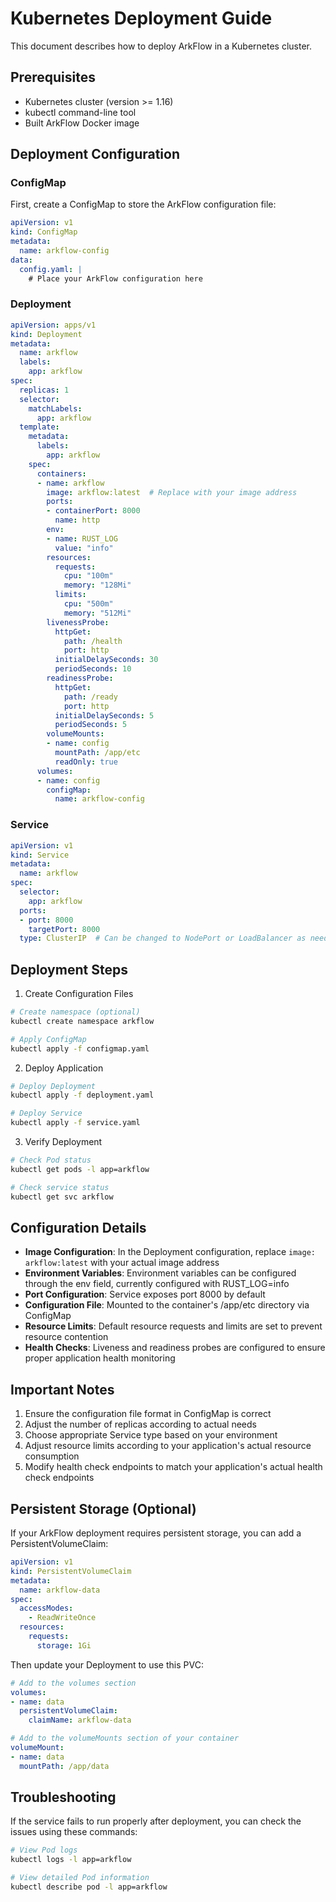 # Kubernetes Deployment Guide

This document describes how to deploy ArkFlow in a Kubernetes cluster.

## Prerequisites

- Kubernetes cluster (version >= 1.16)
- kubectl command-line tool
- Built ArkFlow Docker image

## Deployment Configuration

### ConfigMap

First, create a ConfigMap to store the ArkFlow configuration file:

```yaml
apiVersion: v1
kind: ConfigMap
metadata:
  name: arkflow-config
data:
  config.yaml: |
    # Place your ArkFlow configuration here
```

### Deployment

```yaml
apiVersion: apps/v1
kind: Deployment
metadata:
  name: arkflow
  labels:
    app: arkflow
spec:
  replicas: 1
  selector:
    matchLabels:
      app: arkflow
  template:
    metadata:
      labels:
        app: arkflow
    spec:
      containers:
      - name: arkflow
        image: arkflow:latest  # Replace with your image address
        ports:
        - containerPort: 8000
          name: http
        env:
        - name: RUST_LOG
          value: "info"
        resources:
          requests:
            cpu: "100m"
            memory: "128Mi"
          limits:
            cpu: "500m"
            memory: "512Mi"
        livenessProbe:
          httpGet:
            path: /health
            port: http
          initialDelaySeconds: 30
          periodSeconds: 10
        readinessProbe:
          httpGet:
            path: /ready
            port: http
          initialDelaySeconds: 5
          periodSeconds: 5
        volumeMounts:
        - name: config
          mountPath: /app/etc
          readOnly: true
      volumes:
      - name: config
        configMap:
          name: arkflow-config
```

### Service

```yaml
apiVersion: v1
kind: Service
metadata:
  name: arkflow
spec:
  selector:
    app: arkflow
  ports:
  - port: 8000
    targetPort: 8000
  type: ClusterIP  # Can be changed to NodePort or LoadBalancer as needed
```

## Deployment Steps

1. Create Configuration Files

```bash
# Create namespace (optional)
kubectl create namespace arkflow

# Apply ConfigMap
kubectl apply -f configmap.yaml
```

2. Deploy Application

```bash
# Deploy Deployment
kubectl apply -f deployment.yaml

# Deploy Service
kubectl apply -f service.yaml
```

3. Verify Deployment

```bash
# Check Pod status
kubectl get pods -l app=arkflow

# Check service status
kubectl get svc arkflow
```

## Configuration Details

- **Image Configuration**: In the Deployment configuration, replace `image: arkflow:latest` with your actual image address
- **Environment Variables**: Environment variables can be configured through the env field, currently configured with RUST_LOG=info
- **Port Configuration**: Service exposes port 8000 by default
- **Configuration File**: Mounted to the container's /app/etc directory via ConfigMap
- **Resource Limits**: Default resource requests and limits are set to prevent resource contention
- **Health Checks**: Liveness and readiness probes are configured to ensure proper application health monitoring

## Important Notes

1. Ensure the configuration file format in ConfigMap is correct
2. Adjust the number of replicas according to actual needs
3. Choose appropriate Service type based on your environment
4. Adjust resource limits according to your application's actual resource consumption
5. Modify health check endpoints to match your application's actual health check endpoints

## Persistent Storage (Optional)

If your ArkFlow deployment requires persistent storage, you can add a PersistentVolumeClaim:

```yaml
apiVersion: v1
kind: PersistentVolumeClaim
metadata:
  name: arkflow-data
spec:
  accessModes:
    - ReadWriteOnce
  resources:
    requests:
      storage: 1Gi
```

Then update your Deployment to use this PVC:

```yaml
# Add to the volumes section
volumes:
- name: data
  persistentVolumeClaim:
    claimName: arkflow-data

# Add to the volumeMounts section of your container
volumeMount:
- name: data
  mountPath: /app/data
```

## Troubleshooting

If the service fails to run properly after deployment, you can check the issues using these commands:

```bash
# View Pod logs
kubectl logs -l app=arkflow

# View detailed Pod information
kubectl describe pod -l app=arkflow
```